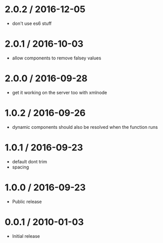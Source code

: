 
2.0.2 / 2016-12-05
==================

  * don't use es6 stuff

2.0.1 / 2016-10-03
==================

  * allow components to remove falsey values

2.0.0 / 2016-09-28
==================

  * get it working on the server too with xmlnode

1.0.2 / 2016-09-26
==================

  * dynamic components should also be resolved when the function runs

1.0.1 / 2016-09-23
==================

  * default dont trim
  * spacing

1.0.0 / 2016-09-23
==================

  * Public release

0.0.1 / 2010-01-03
==================

  * Initial release
